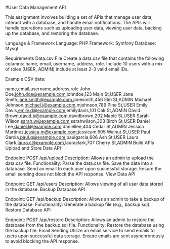 #User Data Management API

This assignment involves building a set of APIs that manage user data, interact with a database, and handle email notifications. The APIs will handle operations such as uploading user data, viewing user data, backing up the database, and restoring the database.

Language & Framework
Language: PHP Framework: Symfony Database: Mysql

Requirements
Data.csv File
Create a data.csv file that contains the following columns: name, email, username, address, role. Include 10 users with a mix of roles (USER, ADMIN) include at least 2-3 valid email IDs.

Example CSV data:

name,email,username,address,role
John Doe,john.doe@example.com,johndoe,123 Main St,USER
Jane Smith,jane.smith@example.com,janesmith,456 Elm St,ADMIN
Michael Johnson,michael.j@example.com,mjohnson,789 Pine St,USER
Emily Davis,emily.d@example.com,emilydavis,101 Oak St,ADMIN
David Brown,david.b@example.com,davidbrown,202 Maple St,USER
Sarah Wilson,sarah.w@example.com,sarahwilson,303 Birch St,USER
Daniel Lee,daniel.l@example.com,daniellee,404 Cedar St,ADMIN
Jessica Martinez,jessica.m@example.com,jessicam,505 Walnut St,USER
Paul Garcia,paul.g@example.com,paulgarcia,606 Ash St,USER
Laura Clark,laura.c@example.com,lauraclark,707 Cherry St,ADMIN
Build APIs
Upload and Store Data API

Endpoint: POST /api/upload
Description: Allows an admin to upload the data.csv file.
Functionality:
Parse the data.csv file.
Save the data into a database.
Send an email to each user upon successful storage.
Ensure the email sending does not block the API response.
View Data API

Endpoint: GET /api/users
Description: Allows viewing of all user data stored in the database.
Backup Database API

Endpoint: GET /api/backup
Description: Allows an admin to take a backup of the database.
Functionality:
Generate a backup file (e.g., backup.sql).
Restore Database API

Endpoint: POST /api/restore
Description: Allows an admin to restore the database from the backup.sql file.
Functionality:
Restore the database using the backup file.
Email Sending
Utilize an email service to send emails to users upon successful data storage.
Ensure emails are sent asynchronously to avoid blocking the API response.
